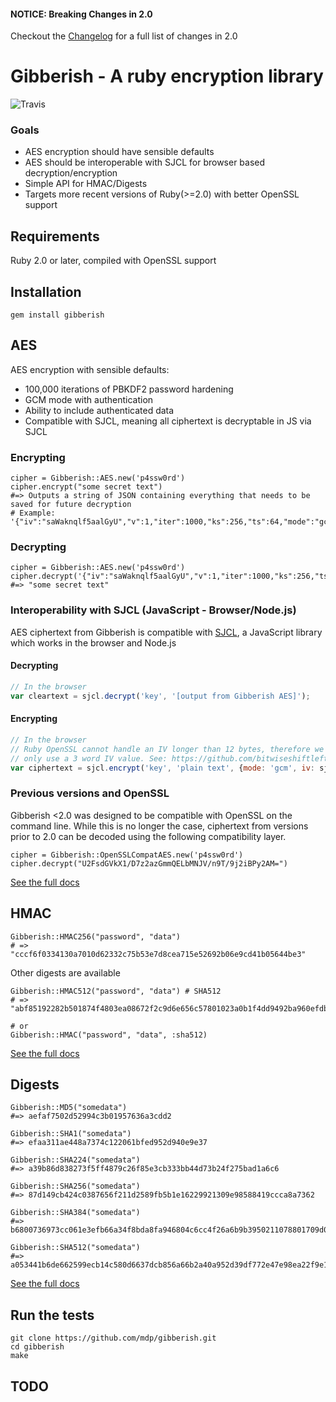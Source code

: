 #### NOTICE: Breaking Changes in 2.0

Checkout the [Changelog](CHANGELOG.mdown) for a full list of changes in 2.0

# Gibberish - A ruby encryption library
![Travis](https://secure.travis-ci.org/mdp/gibberish.png)

### Goals
- AES encryption should have sensible defaults
- AES should be interoperable with SJCL for browser based decryption/encryption
- Simple API for HMAC/Digests
- Targets more recent versions of Ruby(>=2.0) with better OpenSSL support

## Requirements

Ruby 2.0 or later, compiled with OpenSSL support

## Installation

    gem install gibberish

## AES

AES encryption with sensible defaults:

- 100,000 iterations of PBKDF2 password hardening
- GCM mode with authentication
- Ability to include authenticated data
- Compatible with SJCL, meaning all ciphertext is decryptable in JS via SJCL

### Encrypting

    cipher = Gibberish::AES.new('p4ssw0rd')
    cipher.encrypt("some secret text")
    #=> Outputs a string of JSON containing everything that needs to be saved for future decryption
    # Example: '{"iv":"saWaknqlf5aalGyU","v":1,"iter":1000,"ks":256,"ts":64,"mode":"gcm","adata":"","cipher":"aes","salt":"0GXgxJ/QAUo=","ct":"nKsmfrNBh39Rcv9KcMkIAl3sSapmou8A"}'

### Decrypting

    cipher = Gibberish::AES.new('p4ssw0rd')
    cipher.decrypt('{"iv":"saWaknqlf5aalGyU","v":1,"iter":1000,"ks":256,"ts":64,"mode":"gcm","adata":"","cipher":"aes","salt":"0GXgxJ/QAUo=","ct":"nKsmfrNBh39Rcv9KcMkIAl3sSapmou8A"}')
    #=> "some secret text"

### Interoperability with SJCL (JavaScript - Browser/Node.js)

AES ciphertext from Gibberish is compatible with [SJCL](http://bitwiseshiftleft.github.io/sjcl/), a JavaScript library which
works in the browser and Node.js

#### Decrypting

```javascript
// In the browser
var cleartext = sjcl.decrypt('key', '[output from Gibberish AES]');
```

#### Encrypting

```javascript
// In the browser
// Ruby OpenSSL cannot handle an IV longer than 12 bytes, therefore we need to tell SJCL to
// only use a 3 word IV value. See: https://github.com/bitwiseshiftleft/sjcl/issues/180
var ciphertext = sjcl.encrypt('key', 'plain text', {mode: 'gcm', iv: sjcl.random.randomWords(3, 0)});
```

### Previous versions and OpenSSL

Gibberish <2.0 was designed to be compatible with OpenSSL on the command line. While this is no longer the case, ciphertext from
versions prior to 2.0 can be decoded using the following compatibility layer.

    cipher = Gibberish::OpenSSLCompatAES.new('p4ssw0rd')
    cipher.decrypt("U2FsdGVkX1/D7z2azGmmQELbMNJV/n9T/9j2iBPy2AM=")

[See the full docs](http://www.rubydoc.info/github/mdp/gibberish/Gibberish/AES)

## HMAC

    Gibberish::HMAC256("password", "data")
    # => "cccf6f0334130a7010d62332c75b53e7d8cea715e52692b06e9cd41b05644be3"

Other digests are available

    Gibberish::HMAC512("password", "data") # SHA512
    # => "abf85192282b501874f4803ea08672f2c9d6e656c57801023a0b1f4dd9492ba960efdb560a8618ec783327d6dc31577422651a4cf7eaf722d2caefbc04038c6e"

    # or
    Gibberish::HMAC("password", "data", :sha512)

[See the full docs](http://www.rubydoc.info/github/mdp/gibberish/Gibberish/HMAC)

## Digests

    Gibberish::MD5("somedata")
    #=> aefaf7502d52994c3b01957636a3cdd2

    Gibberish::SHA1("somedata")
    #=> efaa311ae448a7374c122061bfed952d940e9e37

    Gibberish::SHA224("somedata")
    #=> a39b86d838273f5ff4879c26f85e3cb333bb44d73b24f275bad1a6c6

    Gibberish::SHA256("somedata")
    #=> 87d149cb424c0387656f211d2589fb5b1e16229921309e98588419ccca8a7362

    Gibberish::SHA384("somedata")
    #=> b6800736973cc061e3efb66a34f8bda8fa946804c6cc4f26a6b9b3950211078801709d0d82707c569a07c8f63c804c87

    Gibberish::SHA512("somedata")
    #=> a053441b6de662599ecb14c580d6637dcb856a66b2a40a952d39df772e47e98ea22f9e105b31463c5cf2472feae7649464fe89d99ceb6b0bc398a6926926f416

[See the full docs](http://www.rubydoc.info/github/mdp/gibberish/Gibberish/Digest)

## Run the tests

    git clone https://github.com/mdp/gibberish.git
    cd gibberish
    make

## TODO

